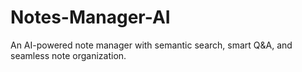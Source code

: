 # Notes-Manager-AI
An AI-powered note manager with semantic search, smart Q&amp;A, and seamless note organization.
